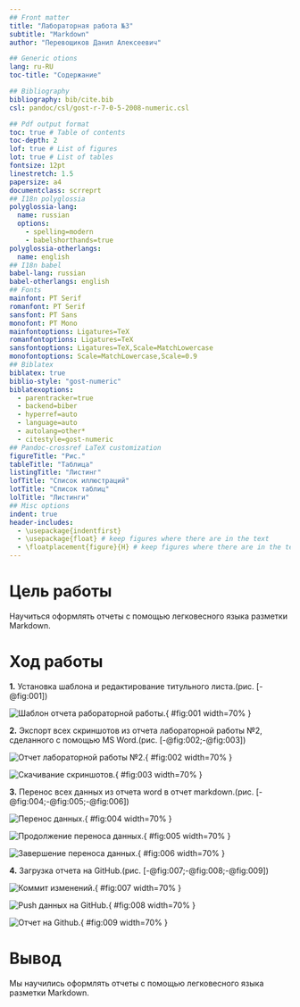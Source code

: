 ```yaml
---
## Front matter
title: "Лабораторная работа №3"
subtitle: "Markdown"
author: "Перевощиков Данил Алексеевич"

## Generic otions
lang: ru-RU
toc-title: "Содержание"

## Bibliography
bibliography: bib/cite.bib
csl: pandoc/csl/gost-r-7-0-5-2008-numeric.csl

## Pdf output format
toc: true # Table of contents
toc-depth: 2
lof: true # List of figures
lot: true # List of tables
fontsize: 12pt
linestretch: 1.5
papersize: a4
documentclass: scrreprt
## I18n polyglossia
polyglossia-lang:
  name: russian
  options:
	- spelling=modern
	- babelshorthands=true
polyglossia-otherlangs:
  name: english
## I18n babel
babel-lang: russian
babel-otherlangs: english
## Fonts
mainfont: PT Serif
romanfont: PT Serif
sansfont: PT Sans
monofont: PT Mono
mainfontoptions: Ligatures=TeX
romanfontoptions: Ligatures=TeX
sansfontoptions: Ligatures=TeX,Scale=MatchLowercase
monofontoptions: Scale=MatchLowercase,Scale=0.9
## Biblatex
biblatex: true
biblio-style: "gost-numeric"
biblatexoptions:
  - parentracker=true
  - backend=biber
  - hyperref=auto
  - language=auto
  - autolang=other*
  - citestyle=gost-numeric
## Pandoc-crossref LaTeX customization
figureTitle: "Рис."
tableTitle: "Таблица"
listingTitle: "Листинг"
lofTitle: "Список иллюстраций"
lotTitle: "Список таблиц"
lolTitle: "Листинги"
## Misc options
indent: true
header-includes:
  - \usepackage{indentfirst}
  - \usepackage{float} # keep figures where there are in the text
  - \floatplacement{figure}{H} # keep figures where there are in the text
---
```


# Цель работы

Научиться оформлять отчеты с помощью легковесного языка разметки Markdown.

# Ход работы

**1.**
Установка шаблона и редактирование титульного листа.(рис. [-@fig:001])

![Шаблон отчета рабораторной работы.](screens/01.png){ #fig:001 width=70% }


**2.**
Экспорт всех скриншотов из отчета лабораторной работы №2, сделанного с помощью MS Word.(рис. [-@fig:002;-@fig:003])

![Отчет лабораторной работы №2.](screens/02.png){ #fig:002 width=70% }

![Скачивание скриншотов.](screens/03.png){ #fig:003 width=70% }


**3.**
Перенос всех данных из отчета word в отчет markdown.(рис. [-@fig:004;-@fig:005;-@fig:006])

![Перенос данных.](screens/04.png){ #fig:004 width=70% }

![Продолжение переноса данных.](screens/05.png){ #fig:005 width=70% }

![Завершение переноса данных.](screens/06.png){ #fig:006 width=70% }


**4.**
Загрузка отчета на GitHub.(рис. [-@fig:007;-@fig:008;-@fig:009])

![Коммит изменений.](screens/07.png){ #fig:007 width=70% }

![Push данных на GitHub.](screens/08.png){ #fig:008 width=70% }

![Отчет на Github.](screens/09.png){ #fig:009 width=70% }


# Вывод

Мы научились оформлять отчеты с помощью легковесного языка разметки Markdown.